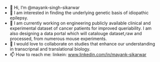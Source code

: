 - 👋 Hi, I’m @mayank-singh-sikarwar
- 👀 I am interested in finding the underlying genetic basis of idiopathic epilepsy.
- 🌱 I am currently working on engineering publicly available clinical and experimental dataset of cancer patients for improved queriability. I am also designing a data portal which will catalouge dataset,raw and processed, from numerous mouse experiments.
- 💞️ I would love to collaborate on studies that enhance our understanding in transcripnal and translational biology.
- 📫 How to reach me: linkein: www.linkedin.com/in/mayank-sikarwar

<!---
mayank-singh-sikarwar/mayank-singh-sikarwar is a ✨ special ✨ repository because its `README.md` (this file) appears on your GitHub profile.
You can click the Preview link to take a look at your changes.
--->
